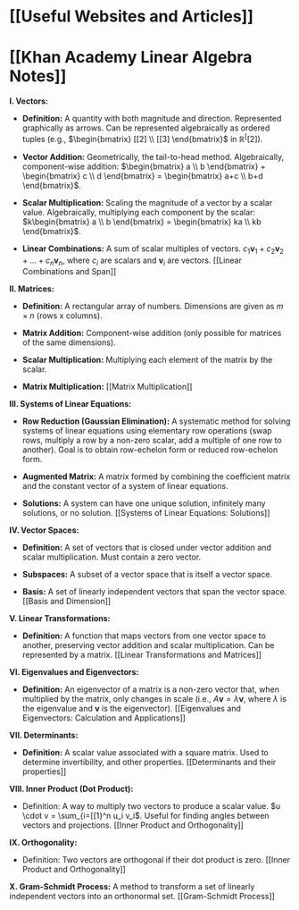 # [[Useful Websites and Articles]]
# [[Khan Academy Linear Algebra Notes]]

**I. Vectors:**

* **Definition:** A quantity with both magnitude and direction.  Represented graphically as arrows.  Can be represented algebraically as ordered tuples (e.g., $\begin{bmatrix} [[2] \\ [[3] \end{bmatrix}$ in $\mathbb{R}^[[2]$).

* **Vector Addition:**  Geometrically, the tail-to-head method. Algebraically, component-wise addition:  $\begin{bmatrix} a \\ b \end{bmatrix} + \begin{bmatrix} c \\ d \end{bmatrix} = \begin{bmatrix} a+c \\ b+d \end{bmatrix}$.

* **Scalar Multiplication:**  Scaling the magnitude of a vector by a scalar value. Algebraically, multiplying each component by the scalar: $k\begin{bmatrix} a \\ b \end{bmatrix} = \begin{bmatrix} ka \\ kb \end{bmatrix}$.

* **Linear Combinations:**  A sum of scalar multiples of vectors.  $c_1\mathbf{v}_1 + c_2\mathbf{v}_2 + ... + c_n\mathbf{v}_n$, where $c_i$ are scalars and $\mathbf{v}_i$ are vectors. [[Linear Combinations and Span]]


**II. Matrices:**

* **Definition:** A rectangular array of numbers.  Dimensions are given as $m \times n$ (rows x columns).

* **Matrix Addition:** Component-wise addition (only possible for matrices of the same dimensions).

* **Scalar Multiplication:** Multiplying each element of the matrix by the scalar.

* **Matrix Multiplication:** [[Matrix Multiplication]]


**III. Systems of Linear Equations:**

* **Row Reduction (Gaussian Elimination):**  A systematic method for solving systems of linear equations using elementary row operations (swap rows, multiply a row by a non-zero scalar, add a multiple of one row to another).  Goal is to obtain row-echelon form or reduced row-echelon form.

* **Augmented Matrix:** A matrix formed by combining the coefficient matrix and the constant vector of a system of linear equations.

* **Solutions:**  A system can have one unique solution, infinitely many solutions, or no solution. [[Systems of Linear Equations: Solutions]]


**IV. Vector Spaces:**

* **Definition:** A set of vectors that is closed under vector addition and scalar multiplication.  Must contain a zero vector.

* **Subspaces:**  A subset of a vector space that is itself a vector space.

* **Basis:** A set of linearly independent vectors that span the vector space.  [[Basis and Dimension]]


**V. Linear Transformations:**

* **Definition:** A function that maps vectors from one vector space to another, preserving vector addition and scalar multiplication.  Can be represented by a matrix. [[Linear Transformations and Matrices]]


**VI. Eigenvalues and Eigenvectors:**

* **Definition:**  An eigenvector of a matrix is a non-zero vector that, when multiplied by the matrix, only changes in scale (i.e., $A\mathbf{v} = \lambda\mathbf{v}$, where $\lambda$ is the eigenvalue and $\mathbf{v}$ is the eigenvector). [[Eigenvalues and Eigenvectors: Calculation and Applications]]


**VII.  Determinants:**

* **Definition:** A scalar value associated with a square matrix.  Used to determine invertibility, and other properties. [[Determinants and their properties]]


**VIII.  Inner Product (Dot Product):**

* Definition: A way to multiply two vectors to produce a scalar value.  $u \cdot v = \sum_{i=[[1}^n u_i v_i$.   Useful for finding angles between vectors and projections. [[Inner Product and Orthogonality]]


**IX. Orthogonality:**

* Definition: Two vectors are orthogonal if their dot product is zero.  [[Inner Product and Orthogonality]]


**X. Gram-Schmidt Process:**  A method to transform a set of linearly independent vectors into an orthonormal set. [[Gram-Schmidt Process]]
